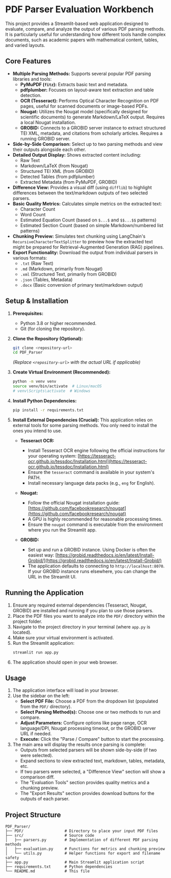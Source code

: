 # PDF Parser Evaluation Workbench

This project provides a Streamlit-based web application designed to evaluate, compare, and analyze the output of various PDF parsing methods. It is particularly useful for understanding how different tools handle complex documents, such as academic papers with mathematical content, tables, and varied layouts.

## Core Features

*   **Multiple Parsing Methods:** Supports several popular PDF parsing libraries and tools:
    *   **PyMuPDF (`fitz`):** Extracts basic text and metadata.
    *   **pdfplumber:** Focuses on layout-aware text extraction and table detection.
    *   **OCR (Tesseract):** Performs Optical Character Recognition on PDF pages, useful for scanned documents or image-based PDFs.
    *   **Nougat:** Utilizes the Nougat model (specifically designed for scientific documents) to generate Markdown/LaTeX output. Requires a local Nougat installation.
    *   **GROBID:** Connects to a GROBID server instance to extract structured TEI XML, metadata, and citations from scholarly articles. Requires a running GROBID server.
*   **Side-by-Side Comparison:** Select up to two parsing methods and view their outputs alongside each other.
*   **Detailed Output Display:** Shows extracted content including:
    *   Raw Text
    *   Markdown/LaTeX (from Nougat)
    *   Structured TEI XML (from GROBID)
    *   Detected Tables (from pdfplumber)
    *   Extracted Metadata (from PyMuPDF, GROBID)
*   **Difference View:** Provides a visual diff (using `difflib`) to highlight differences between the text/markdown outputs of two selected parsers.
*   **Basic Quality Metrics:** Calculates simple metrics on the extracted text:
    *   Character Count
    *   Word Count
    *   Estimated Equation Count (based on `$...$` and `$$...$$` patterns)
    *   Estimated Section Count (based on simple Markdown/numbered list patterns)
*   **Chunking Preview:** Simulates text chunking using LangChain's `RecursiveCharacterTextSplitter` to preview how the extracted text might be prepared for Retrieval-Augmented Generation (RAG) pipelines.
*   **Export Functionality:** Download the output from individual parsers in various formats:
    *   `.txt` (Raw Text)
    *   `.md` (Markdown, primarily from Nougat)
    *   `.xml` (Structured Text, primarily from GROBID)
    *   `.json` (Tables, Metadata)
    *   `.docx` (Basic conversion of primary text/markdown output)

## Setup & Installation

1.  **Prerequisites:**
    *   Python 3.8 or higher recommended.
    *   Git (for cloning the repository).

2.  **Clone the Repository (Optional):**
    ```bash
    git clone <repository-url>
    cd PDF_Parser 
    ```
    *(Replace `<repository-url>` with the actual URL if applicable)*

3.  **Create Virtual Environment (Recommended):**
    ```bash
    python -m venv venv
    source venv/bin/activate  # Linux/macOS
    # venv\Scripts\activate  # Windows
    ```

4.  **Install Python Dependencies:**
    ```bash
    pip install -r requirements.txt
    ```

5.  **Install External Dependencies (Crucial):**
    This application relies on external tools for some parsing methods. You only need to install the ones you intend to use.

    *   **Tesseract OCR:**
        *   Install Tesseract OCR engine following the official instructions for your operating system: [https://tesseract-ocr.github.io/tessdoc/Installation.html](https://tesseract-ocr.github.io/tessdoc/Installation.html)
        *   Ensure the `tesseract` command is available in your system's PATH.
        *   Install necessary language data packs (e.g., `eng` for English).

    *   **Nougat:**
        *   Follow the official Nougat installation guide: [https://github.com/facebookresearch/nougat](https://github.com/facebookresearch/nougat)
        *   A GPU is highly recommended for reasonable processing times.
        *   Ensure the `nougat` command is executable from the environment where you run the Streamlit app.

    *   **GROBID:**
        *   Set up and run a GROBID instance. Using Docker is often the easiest way: [https://grobid.readthedocs.io/en/latest/Install-Grobid/](https://grobid.readthedocs.io/en/latest/Install-Grobid/)
        *   The application defaults to connecting to `http://localhost:8070`. If your GROBID instance runs elsewhere, you can change the URL in the Streamlit UI.

## Running the Application

1.  Ensure any required external dependencies (Tesseract, Nougat, GROBID) are installed and running if you plan to use those parsers.
2.  Place the PDF files you want to analyze into the `PDF/` directory within the project folder.
3.  Navigate to the project directory in your terminal (where `app.py` is located).
4.  Make sure your virtual environment is activated.
5.  Run the Streamlit application:
    ```bash
    streamlit run app.py
    ```
6.  The application should open in your web browser.

## Usage

1.  The application interface will load in your browser.
2.  Use the sidebar on the left:
    *   **Select PDF File:** Choose a PDF from the dropdown list (populated from the `PDF/` directory).
    *   **Select Parsing Method(s):** Choose one or two methods to run and compare.
    *   **Adjust Parameters:** Configure options like page range, OCR language/DPI, Nougat processing timeout, or the GROBID server URL if needed.
    *   **Execute:** Click the "Parse / Compare" button to start the processing.
3.  The main area will display the results once parsing is complete:
    *   Outputs from selected parsers will be shown side-by-side (if two were selected).
    *   Expand sections to view extracted text, markdown, tables, metadata, etc.
    *   If two parsers were selected, a "Difference View" section will show a comparison diff.
    *   The "Evaluation Tools" section provides quality metrics and a chunking preview.
    *   The "Export Results" section provides download buttons for the outputs of each parser.

## Project Structure

```
PDF_Parser/
├── PDF/                  # Directory to place your input PDF files
├── src/                  # Source code
│   ├── parsers.py        # Implementation of different PDF parsing methods
│   ├── evaluation.py     # Functions for metrics and chunking preview
│   └── utils.py          # Helper functions for export and filename safety
├── app.py                # Main Streamlit application script
├── requirements.txt      # Python dependencies
└── README.md             # This file
